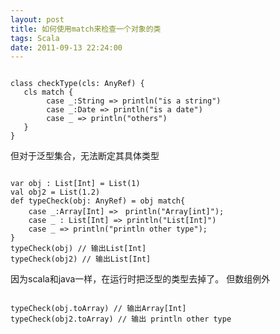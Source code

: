 ```yaml
---
layout: post
title: 如何使用match来检查一个对象的类
tags: Scala
date: 2011-09-13 22:24:00
---
```


```

class checkType(cls: AnyRef) {
   cls match {
        case _:String => println("is a string")
        case _:Date => println("is a date")
        case _ => println("others")
   }
}

```

 <span id="more-187"></span>
<p>但对于泛型集合，无法断定其具体类型

```

var obj : List[Int] = List(1)
val obj2 = List(1.2)
def typeCheck(obj: AnyRef) = obj match{
    case _:Array[Int] =>　println("Array[int]");
    case _ : List[Int] => println("List[Int]")
    case _ => println("println other type");
}
typeCheck(obj) // 输出List[Int]
typeCheck(obj2) // 输出List[Int]

```

因为scala和java一样，在运行时把泛型的类型去掉了。 
但数组例外

```

typeCheck(obj.toArray) // 输出Array[Int]
typeCheck(obj2.toArray) // 输出 println other type

```
